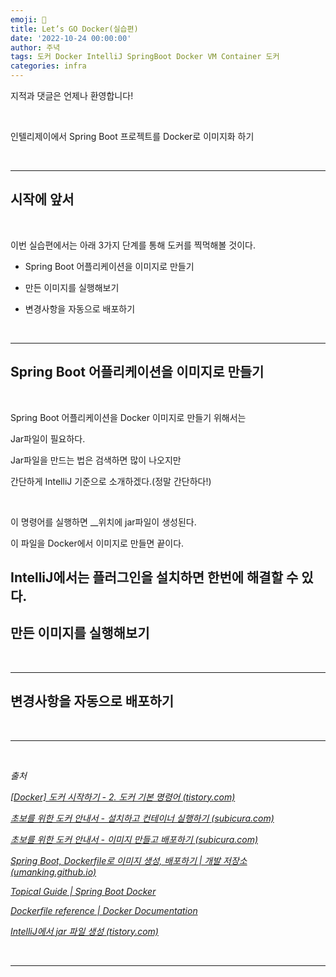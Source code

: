 ```yaml
---
emoji: 🔮
title: Let’s GO Docker(실습편)
date: '2022-10-24 00:00:00'
author: 주녁
tags: 도커 Docker IntelliJ SpringBoot Docker VM Container 도커
categories: infra
---
```


지적과 댓글은 언제나 환영합니다!

<br/>

인텔리제이에서 Spring Boot 프로젝트를 Docker로 이미지화 하기

<br>

---

## 시작에 앞서

<br>

이번 실습편에서는 아래 3가지 단계를 통해 도커를 찍먹해볼 것이다.

- Spring Boot 어플리케이션을 이미지로 만들기

- 만든 이미지를 실행해보기

- 변경사항을 자동으로 배포하기

<br>

---

## Spring Boot 어플리케이션을 이미지로 만들기

<br>

Spring Boot 어플리케이션을 Docker 이미지로 만들기 위해서는

Jar파일이 필요하다.

Jar파일을 만드는 법은 검색하면 많이 나오지만

간단하게 IntelliJ 기준으로 소개하겠다.(정말 간단하다!)

<br>

[]()

이 명령어를 실행하면 \_\_위치에 jar파일이 생성된다.

이 파일을 Docker에서 이미지로 만들면 끝이다.

## IntelliJ에서는 플러그인을 설치하면 한번에 해결할 수 있다.

## 만든 이미지를 실행해보기

<br>

---

## 변경사항을 자동으로 배포하기

<br>

---

<br>

_출처_

_[[Docker] 도커 시작하기 - 2. 도커 기본 명령어 (tistory.com)](https://da2uns2.tistory.com/entry/Docker-%EB%8F%84%EC%BB%A4-%EC%8B%9C%EC%9E%91%ED%95%98%EA%B8%B0-2-%EB%8F%84%EC%BB%A4-%EA%B8%B0%EB%B3%B8-%EB%AA%85%EB%A0%B9%EC%96%B4)_

_[초보를 위한 도커 안내서 - 설치하고 컨테이너 실행하기 (subicura.com)](https://subicura.com/2017/01/19/docker-guide-for-beginners-2.html)_

_[초보를 위한 도커 안내서 - 이미지 만들고 배포하기 (subicura.com)](https://subicura.com/2017/02/10/docker-guide-for-beginners-create-image-and-deploy.html)_

_[Spring Boot, Dockerfile로 이미지 생성, 배포하기 | 개발 저장소 (umanking.github.io)](https://umanking.github.io/2021/07/11/spring-boot-docker-starter/)_

_[Topical Guide | Spring Boot Docker](https://spring.io/guides/topicals/spring-boot-docker)_

_[Dockerfile reference | Docker Documentation](https://docs.docker.com/engine/reference/builder/)_

_[IntelliJ에서 jar 파일 생성 (tistory.com)](https://mynameisleeminee.tistory.com/6)_

<br/>

---

```toc

```
